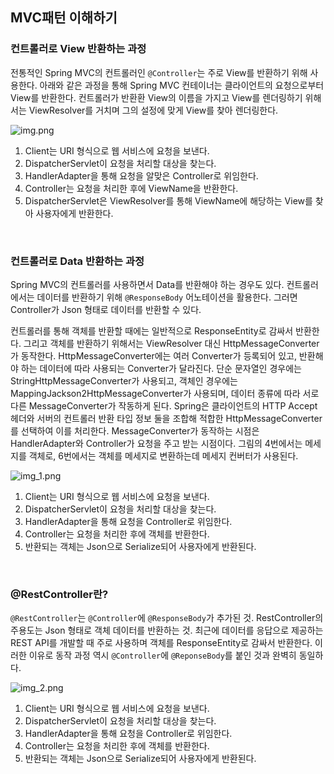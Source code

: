 ## MVC패턴 이해하기

### 컨트롤러로 View 반환하는 과정

전통적인 Spring MVC의 컨트롤러인 `@Controller`는 주로 View를 반환하기 위해 사용한다. 아래와 같은 과정을 통해 Spring MVC 컨테이너는 클라이언트의 요청으로부터 View를 반환한다. 컨트롤러가 반환환 View의 이름을 가지고 View를 렌더링하기 위해서는 ViewResolver를 거치며 그의 설정에 맞게 View를 찾아 렌더링한다.

![img.png](https://github.com/user-attachments/assets/3c8da5e7-ef30-4bc5-b52f-ed3af4529748)
1. Client는 URI 형식으로 웹 서비스에 요청을 보낸다.
2. DispatcherServlet이 요청을 처리할 대상을 찾는다.
3. HandlerAdapter을 통해 요청을 알맞은 Controller로 위임한다.
4. Controller는 요청을 처리한 후에 ViewName을 반환한다.
5. DispatcherServlet은 ViewResolver를 통해 ViewName에 해당하는 View를 찾아 사용자에게 반환한다.

<br>

### 컨트롤러로 Data 반환하는 과정

Spring MVC의 컨트롤러를 사용하면서 Data를 반환해야 하는 경우도 있다. 컨트롤러에서는 데이터를 반환하기 위해 `@ResponseBody` 어노테이션을 활용한다. 그러면 Controller가 Json 형태로 데이터를 반환할 수 있다.

컨트롤러를 통해 객체를 반환할 때에는 일반적으로 ResponseEntity로 감싸서 반환한다. 그리고 객체를 반환하기 위해서는 ViewResolver 대신 HttpMessageConverter가 동작한다. HttpMessageConverter에는 여러 Converter가 등록되어 있고, 반환해야 하는 데이터에 따라 사용되는 Converter가 달라진다. 단순 문자열인 경우에는 StringHttpMessageConverter가 사용되고, 객체인 경우에는 MappingJackson2HttpMessageConverter가 사용되며, 데이터 종류에 따라 서로 다른 MessageConverter가 작동하게 된다. Spring은 클라이언트의 HTTP Accept 헤더와 서버의 컨트롤러 반환 타입 정보 둘을 조합해 적합한 HttpMessageConverter를 선택하여 이를 처리한다. MessageConverter가 동작하는 시점은 HandlerAdapter와 Controller가 요청을 주고 받는 시점이다. 그림의 4번에서는 메세지를 객체로, 6번에서는 객체를 메세지로 변환하는데 메세지 컨버터가 사용된다.

![img_1.png](https://github.com/user-attachments/assets/10888056-24dd-49eb-969d-0071178fa889)

1. Client는 URI 형식으로 웹 서비스에 요청을 보낸다.
2. DispatcherServlet이 요청을 처리할 대상을 찾는다.
3. HandlerAdapter을 통해 요청을 Controller로 위임한다.
4. Controller는 요청을 처리한 후에 객체를 반환한다.
5. 반환되는 객체는 Json으로 Serialize되어 사용자에게 반환된다.

<br>

### @RestController란?

`@RestController`는 `@Controller`에 `@ResponseBody`가 추가된 것. RestController의 주용도는 Json 형태로 객체 데이터를 반환하는 것. 최근에 데이터를 응답으로 제공하는 REST API를 개발할 때 주로 사용하며 객체를 ResponseEntity로 감싸서 반환한다. 이러한 이유로 동작 과정 역시 `@Controller`에 `@ReponseBody`를 붙인 것과 완벽히 동일하다.

![img_2.png](https://github.com/user-attachments/assets/3b63f318-0111-4c89-aa6e-74c4eee26109)

1. Client는 URI 형식으로 웹 서비스에 요청을 보낸다.
2. DispatcherServlet이 요청을 처리할 대상을 찾는다.
3. HandlerAdapter을 통해 요청을 Controller로 위임한다.
4. Controller는 요청을 처리한 후에 객체를 반환한다.
5. 반환되는 객체는 Json으로 Serialize되어 사용자에게 반환된다.
